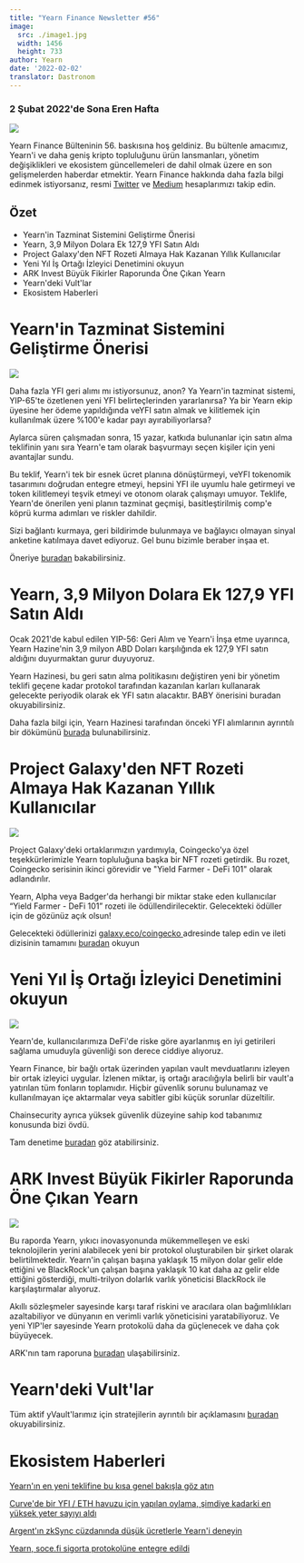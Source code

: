 ```yaml
---
title: "Yearn Finance Newsletter #56"
image:
  src: ./image1.jpg
  width: 1456
  height: 733
author: Yearn
date: '2022-02-02'
translator: Dastronom
---
```


### 2 Şubat 2022'de Sona Eren Hafta

![](./image1.jpg?w=1456&h=733)

Yearn Finance Bülteninin 56. baskısına hoş geldiniz. Bu bültenle amacımız, Yearn'i ve daha geniş kripto topluluğunu ürün lansmanları, yönetim değişiklikleri ve ekosistem güncellemeleri de dahil olmak üzere en son gelişmelerden haberdar etmektir. Yearn Finance hakkında daha fazla bilgi edinmek istiyorsanız, resmi [Twitter](https://twitter.com/iearnfinance) ve [Medium](https://medium.com/iearn) hesaplarımızı takip edin.

## Özet

- Yearn'in Tazminat Sistemini Geliştirme Önerisi
- Yearn, 3,9 Milyon Dolara Ek 127,9 YFI Satın Aldı
- Project Galaxy'den NFT Rozeti Almaya Hak Kazanan Yıllık Kullanıcılar
- Yeni Yıl İş Ortağı İzleyici Denetimini okuyun
- ARK Invest Büyük Fikirler Raporunda Öne Çıkan Yearn
- Yearn'deki Vult'lar
- Ekosistem Haberleri

# Yearn'in Tazminat Sistemini Geliştirme Önerisi

![](./image2.jpg?w=1456&h=1456)

Daha fazla YFI geri alımı mı istiyorsunuz, anon? Ya Yearn'in tazminat sistemi, YIP-65'te özetlenen yeni YFI belirteçlerinden yararlanırsa? Ya bir Yearn ekip üyesine her ödeme yapıldığında veYFI satın almak ve kilitlemek için kullanılmak üzere %100'e kadar payı ayırabiliyorlarsa?

Aylarca süren çalışmadan sonra, 15 yazar, katkıda bulunanlar için satın alma teklifinin yanı sıra Yearn'e tam olarak başvurmayı seçen kişiler için yeni avantajlar sundu.

Bu teklif, Yearn'i tek bir esnek ücret planına dönüştürmeyi, veYFI tokenomik tasarımını doğrudan entegre etmeyi, hepsini YFI ile uyumlu hale getirmeyi ve token kilitlemeyi teşvik etmeyi ve otonom olarak çalışmayı umuyor. Teklife, Yearn'de önerilen yeni planın tazminat geçmişi, basitleştirilmiş comp'e köprü kurma adımları ve riskler dahildir.

Sizi bağlantı kurmaya, geri bildirimde bulunmaya ve bağlayıcı olmayan sinyal anketine katılmaya davet ediyoruz. Gel bunu bizimle beraber inşaa et.

Öneriye [buradan](https://gov.yearn.finance/t/proposal-streamlining-contributor-compensation/12247) bakabilirsiniz.



# Yearn, 3,9 Milyon Dolara Ek 127,9 YFI Satın Aldı


Ocak 2021'de kabul edilen YIP-56: Geri Alım ve Yearn'i İnşa etme uyarınca, Yearn Hazine'nin 3,9 milyon ABD Doları karşılığında ek 127,9 YFI satın aldığını duyurmaktan gurur duyuyoruz.

Yearn Hazinesi, bu geri satın alma politikasını değiştiren yeni bir yönetim teklifi geçene kadar protokol tarafından kazanılan karları kullanarak gelecekte periyodik olarak ek YFI satın alacaktır. BABY önerisini buradan okuyabilirsiniz.

Daha fazla bilgi için, Yearn Hazinesi tarafından önceki YFI alımlarının ayrıntılı bir dökümünü [burada](https://gov.yearn.finance/t/yfi-buyback-auctions/10491/3) bulunabilirsiniz.

# Project Galaxy'den NFT Rozeti Almaya Hak Kazanan Yıllık Kullanıcılar

![](./image3.jpg?w=680&h=372)

Project Galaxy'deki ortaklarımızın yardımıyla, Coingecko'ya özel teşekkürlerimizle Yearn topluluğuna başka bir NFT rozeti getirdik. Bu rozet, Coingecko serisinin ikinci görevidir ve "Yield Farmer - DeFi 101" olarak adlandırılır.

Yearn, Alpha veya Badger'da herhangi bir miktar stake eden kullanıcılar “Yield Farmer - DeFi 101” rozeti ile ödüllendirilecektir. Gelecekteki ödüller için de gözünüz açık olsun!

Gelecekteki ödüllerinizi [galaxy.eco/coingecko ](https://twitter.com/ProjectGalaxyHQ/status/1487048124182921220?s=20&t=Z5Z2328-bsM-BNCp9d1KAA) adresinde talep edin ve ileti dizisinin tamamını [buradan](https://twitter.com/ProjectGalaxyHQ/status/1487048124182921220?s=20&t=Z5Z2328-bsM-BNCp9d1KAA) okuyun


# Yeni Yıl İş Ortağı İzleyici Denetimini okuyun

![](./image4.jpg?w=1456&h=819)

Yearn'de, kullanıcılarımıza DeFi'de riske göre ayarlanmış en iyi getirileri sağlama umuduyla güvenliği son derece ciddiye alıyoruz.

Yearn Finance, bir bağlı ortak üzerinden yapılan vault mevduatlarını izleyen bir ortak izleyici uygular. İzlenen miktar, iş ortağı aracılığıyla belirli bir vault'a yatırılan tüm fonların toplamıdır. Hiçbir güvenlik sorunu bulunamaz ve kullanılmayan içe aktarmalar veya sabitler gibi küçük sorunlar düzeltilir.

Chainsecurity ayrıca yüksek güvenlik düzeyine sahip kod tabanımız konusunda bizi övdü.

Tam denetime [buradan](https://chainsecurity.com/security-audit/yearn-finance-partner-tracker/) göz atabilirsiniz.

# ARK Invest Büyük Fikirler Raporunda Öne Çıkan Yearn

![](./image5.jpg?w=1456&h=819)

Bu raporda Yearn, yıkıcı inovasyonunda mükemmelleşen ve eski teknolojilerin yerini alabilecek yeni bir protokol oluşturabilen bir şirket olarak belirtilmektedir. Yearn'in çalışan başına yaklaşık 15 milyon dolar gelir elde ettiğini ve BlackRock'un çalışan başına yaklaşık 10 kat daha az gelir elde ettiğini gösterdiği, multi-trilyon dolarlık varlık yöneticisi BlackRock ile karşılaştırmalar alıyoruz.

Akıllı sözleşmeler sayesinde karşı taraf riskini ve aracılara olan bağımlılıkları azaltabiliyor ve dünyanın en verimli varlık yöneticisini yaratabiliyoruz. Ve yeni YIP'ler sayesinde Yearn protokolü daha da güçlenecek ve daha çok büyüyecek.

ARK'nın tam raporuna [buradan](https://research.ark-invest.com/hubfs/1_Download_Files_ARK-Invest/White_Papers/ARK_BigIdeas2022.pdf?hsCtaTracking=217bbc93-a71a-4c2b-9959-0842b6fe301c%7C2653a4d0-af35-42f0-853a-c5f90f002abb) ulaşabilirsiniz.

# Yearn'deki Vult'lar

Tüm aktif yVault'larımız için stratejilerin ayrıntılı bir açıklamasını [buradan](https://medium.com/yearn-state-of-the-vaults/the-vaults-at-yearn-9237905ffed3) okuyabilirsiniz.

# Ekosistem Haberleri

[Yearn'ın en yeni teklifine bu kısa genel bakışla göz atın](https://twitter.com/0x7d54/status/1487252998023745540)

[Curve'de bir YFI / ETH havuzu için yapılan oylama, şimdiye kadarki en yüksek yeter sayıyı aldı](https://twitter.com/CurveFinance/status/1487764860553371648)

[Argent'ın zkSync cüzdanında düşük ücretlerle Yearn'i deneyin](https://twitter.com/argentHQ/status/1487014855592849414)

[Yearn, soce.fi sigorta protokolüne entegre edildi](https://twitter.com/SolaceFi/status/1486145688291487749?s=20&t=fTfbPYIAOA5xVim5BETQZQ)

